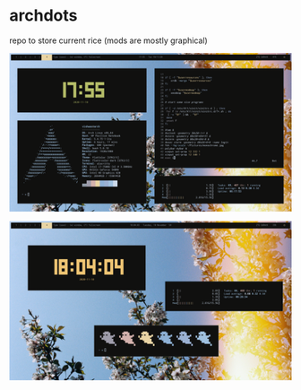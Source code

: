 # archdots
repo to store current rice (mods are mostly graphical)

![neofetch, vim, htop, tty-clock](https://raw.githubusercontent.com/vishxm/archdots/main/screenshot.png)

![tty-clock, ghosts, htop](https://raw.githubusercontent.com/vishxm/archdots/main/screenshot2.png)
